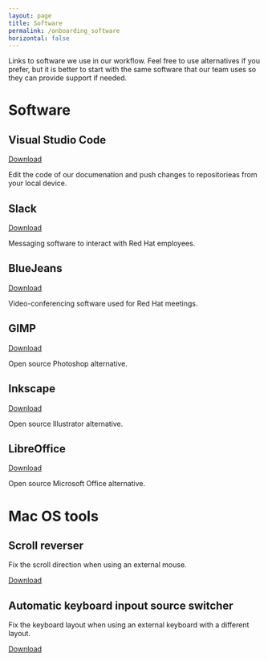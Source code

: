 ```yaml
---
layout: page
title: Software
permalink: /onboarding_software
horizontal: false
---
```


Links to software we use in our workflow. Feel free to use alternatives if you prefer, but it is better to start with the same software that our team uses so they can provide support if needed.

# Software

## Visual Studio Code

[Download](https://code.visualstudio.com/download/)

Edit the code of our documenation and push changes to repositorieas from your local device.

## Slack

[Download](https://slack.com/downloads/)

Messaging software to interact with Red Hat employees.

## BlueJeans

[Download](https://www.bluejeans.com/downloads/)

Video-conferencing software used for Red Hat meetings.

## GIMP

[Download](https://www.gimp.org/downloads/)

Open source Photoshop alternative.

## Inkscape

[Download](https://inkscape.org/release/)

Open source Illustrator alternative.

## LibreOffice

[Download](https://www.libreoffice.org/download/download/)

Open source Microsoft Office alternative.

# Mac OS tools

## Scroll reverser

Fix the scroll direction when using an external mouse.

[Download](https://github.com/pilotmoon/Scroll-Reverser)

## Automatic keyboard inpout source switcher

Fix the keyboard layout when using an external keyboard with a different layout.

[Download](https://github.com/ohueter/autokbisw)
